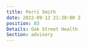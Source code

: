 ```yaml
---
title: Perri Smith
date: 2022-09-12 21:38:00 Z
position: 83
Details: Oak Street Health
Section: advisory
---
```


